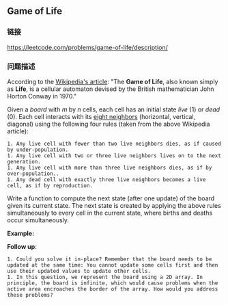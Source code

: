 ## Game of Life  
### 链接  
https://leetcode.com/problems/game-of-life/description/  
### 问题描述
According to the [Wikipedia&#39;s article](https://en.wikipedia.org/wiki/Conway%27s_Game_of_Life): &quot;The **Game of Life**, also known simply as **Life**, is a cellular automaton devised by the British mathematician John Horton Conway in 1970.&quot;

Given a *board* with *m* by *n* cells, each cell has an initial state *live* (1) or *dead* (0). Each cell interacts with its [eight neighbors](https://en.wikipedia.org/wiki/Moore_neighborhood) (horizontal, vertical, diagonal) using the following four rules (taken from the above Wikipedia article):

	1. Any live cell with fewer than two live neighbors dies, as if caused by under-population.
	1. Any live cell with two or three live neighbors lives on to the next generation.
	1. Any live cell with more than three live neighbors dies, as if by over-population..
	1. Any dead cell with exactly three live neighbors becomes a live cell, as if by reproduction.

Write a function to compute the next state (after one update) of the board given its current state.&nbsp;The next state is created by applying the above rules simultaneously to every cell in the current state, where&nbsp;births and deaths occur simultaneously.

**Example:**

**Follow up**:

	1. Could you solve it in-place? Remember that the board needs to be updated at the same time: You cannot update some cells first and then use their updated values to update other cells.
	1. In this question, we represent the board using a 2D array. In principle, the board is infinite, which would cause problems when the active area encroaches the border of the array. How would you address these problems?

